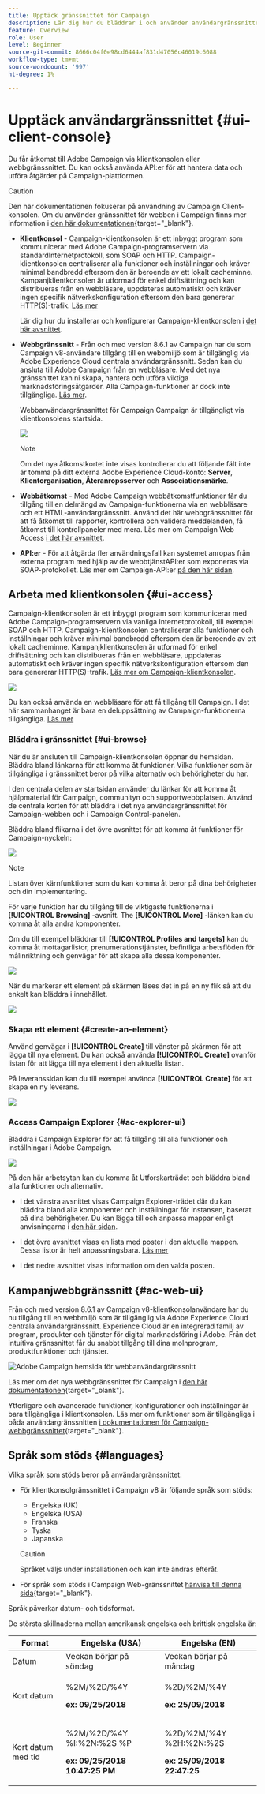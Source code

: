 ```yaml
---
title: Upptäck gränssnittet för Campaign
description: Lär dig hur du bläddrar i och använder användargränssnittet i Campaign
feature: Overview
role: User
level: Beginner
source-git-commit: 8666c04f0e98cd6444af831d47056c46019c6088
workflow-type: tm+mt
source-wordcount: '997'
ht-degree: 1%

---
```


# Upptäck användargränssnittet {#ui-client-console}

Du får åtkomst till Adobe Campaign via klientkonsolen eller webbgränssnittet. Du kan också använda API:er för att hantera data och utföra åtgärder på Campaign-plattformen.

>[!CAUTION]
>
>Den här dokumentationen fokuserar på användning av Campaign Client-konsolen. Om du använder gränssnittet för webben i Campaign finns mer information i [den här dokumentationen](https://experienceleague.adobe.com/docs/campaign-web/v8/campaign-web-home.html){target="_blank"}.

* **Klientkonsol** - Campaign-klientkonsolen är ett inbyggt program som kommunicerar med Adobe Campaign-programservern via standardInternetprotokoll, som SOAP och HTTP. Campaign-klientkonsolen centraliserar alla funktioner och inställningar och kräver minimal bandbredd eftersom den är beroende av ett lokalt cacheminne. Kampanjklientkonsolen är utformad för enkel driftsättning och kan distribueras från en webbläsare, uppdateras automatiskt och kräver ingen specifik nätverkskonfiguration eftersom den bara genererar HTTP(S)-trafik. [Läs mer](#ui-access)

  Lär dig hur du installerar och konfigurerar Campaign-klientkonsolen i [det här avsnittet](../start/connect.md).

<!--    ![](assets/home-page.png) -->

* **Webbgränssnitt** - Från och med version 8.6.1 av Campaign har du som Campaign v8-användare tillgång till en webbmiljö som är tillgänglig via Adobe Experience Cloud centrala användargränssnitt. Sedan kan du ansluta till Adobe Campaign från en webbläsare. Med det nya gränssnittet kan ni skapa, hantera och utföra viktiga marknadsföringsåtgärder. Alla Campaign-funktioner är dock inte tillgängliga. [Läs mer](#ac-web-ui).

  Webbanvändargränssnittet för Campaign Campaign är tillgängligt via klientkonsolens startsida.

  ![](assets/web-ui.png)

  >[!NOTE]
  >
  >Om det nya åtkomstkortet inte visas kontrollerar du att följande fält inte är tomma på ditt externa Adobe Experience Cloud-konto: **Server**, **Klientorganisation**, **Återanropsserver** och **Associationsmärke**.

* **Webbåtkomst** - Med Adobe Campaign webbåtkomstfunktioner får du tillgång till en delmängd av Campaign-funktionerna via en webbläsare och ett HTML-användargränssnitt. Använd det här webbgränssnittet för att få åtkomst till rapporter, kontrollera och validera meddelanden, få åtkomst till kontrollpaneler med mera.  Läs mer om Campaign Web Access [i det här avsnittet](../start/connect.md#web-access).

* **API:er** - För att åtgärda fler användningsfall kan systemet anropas från externa program med hjälp av de webbtjänstAPI:er som exponeras via SOAP-protokollet. Läs mer om Campaign-API:er [på den här sidan](../dev/api.md).


## Arbeta med klientkonsolen {#ui-access}

Campaign-klientkonsolen är ett inbyggt program som kommunicerar med Adobe Campaign-programservern via vanliga Internetprotokoll, till exempel SOAP och HTTP. Campaign-klientkonsolen centraliserar alla funktioner och inställningar och kräver minimal bandbredd eftersom den är beroende av ett lokalt cacheminne. Kampanjklientkonsolen är utformad för enkel driftsättning och kan distribueras från en webbläsare, uppdateras automatiskt och kräver ingen specifik nätverkskonfiguration eftersom den bara genererar HTTP(S)-trafik.  [Läs mer om Campaign-klientkonsolen](../start/connect.md).

![](assets/home-page.png)

Du kan också använda en webbläsare för att få tillgång till Campaign. I det här sammanhanget är bara en deluppsättning av Campaign-funktionerna tillgängliga. [Läs mer](#web-browser)

### Bläddra i gränssnittet {#ui-browse}

När du är ansluten till Campaign-klientkonsolen öppnar du hemsidan. Bläddra bland länkarna för att komma åt funktioner. Vilka funktioner som är tillgängliga i gränssnittet beror på vilka alternativ och behörigheter du har.

I den centrala delen av startsidan använder du länkar för att komma åt hjälpmaterial för Campaign, communityn och supportwebbplatsen. Använd de centrala korten för att bläddra i det nya användargränssnittet för Campaign-webben och i Campaign Control-panelen.

Bläddra bland flikarna i det övre avsnittet för att komma åt funktioner för Campaign-nyckeln:

![](assets/overview-home.png)

>[!NOTE]
>
>Listan över kärnfunktioner som du kan komma åt beror på dina behörigheter och din implementering.

För varje funktion har du tillgång till de viktigaste funktionerna i **[!UICONTROL Browsing]** -avsnitt. The **[!UICONTROL More]** -länken kan du komma åt alla andra komponenter.

Om du till exempel bläddrar till **[!UICONTROL Profiles and targets]** kan du komma åt mottagarlistor, prenumerationstjänster, befintliga arbetsflöden för målinriktning och genvägar för att skapa alla dessa komponenter.

![](assets/overview-list.png)

När du markerar ett element på skärmen läses det in på en ny flik så att du enkelt kan bläddra i innehållet.

![](assets/new-tab.png)

### Skapa ett element {#create-an-element}

Använd genvägar i **[!UICONTROL Create]** till vänster på skärmen för att lägga till nya element. Du kan också använda **[!UICONTROL Create]** ovanför listan för att lägga till nya element i den aktuella listan.

På leveranssidan kan du till exempel använda **[!UICONTROL Create]** för att skapa en ny leverans.

![](assets/new-recipient.png)

<!--
## Use a web browser {#web-browser}

You can also access a subset of Campaign capabilities through the a web browser.

The web access interface is similar to the console interface. From a browser, you can use the same navigation and display features as in the console, but you can perform only a reduced set of actions on campaigns. For example, you can view and cancel campaigns, but you cannot modify campaigns. 

![](../assets/do-not-localize/glass.png) [Learn more about Campaign web access](../start/connect.md#web-access).-->

### Access Campaign Explorer {#ac-explorer-ui}

Bläddra i Campaign Explorer för att få tillgång till alla funktioner och inställningar i Adobe Campaign.

![](assets/explorer.png)

På den här arbetsytan kan du komma åt Utforskarträdet och bläddra bland alla funktioner och alternativ.

* I det vänstra avsnittet visas Campaign Explorer-trädet där du kan bläddra bland alla komponenter och inställningar för instansen, baserat på dina behörigheter. Du kan lägga till och anpassa mappar enligt anvisningarna i [den här sidan](../audiences/folders-and-views.md).

* I det övre avsnittet visas en lista med poster i den aktuella mappen. Dessa listor är helt anpassningsbara. [Läs mer](../config/ui-settings.md)

* I det nedre avsnittet visas information om den valda posten.


## Kampanjwebbgränssnitt {#ac-web-ui}

Från och med version 8.6.1 av Campaign v8-klientkonsolanvändare har du nu tillgång till en webbmiljö som är tillgänglig via Adobe Experience Cloud centrala användargränssnitt. Experience Cloud är en integrerad familj av program, produkter och tjänster för digital marknadsföring i Adobe. Från det intuitiva gränssnittet får du snabbt tillgång till dina molnprogram, produktfunktioner och tjänster.

![Adobe Campaign hemsida för webbanvändargränssnitt](assets/ac-web-home.png)

Läs mer om det nya webbgränssnittet för Campaign i [den här dokumentationen](https://experienceleague.adobe.com/docs/campaign-web/v8/campaign-web-home.html){target="_blank"}.

Ytterligare och avancerade funktioner, konfigurationer och inställningar är bara tillgängliga i klientkonsolen. Läs mer om funktioner som är tillgängliga i båda användargränssnitten [i dokumentationen för Campaign-webbgränssnittet](https://experienceleague.adobe.com/docs/campaign-web/v8/start/capability-matrix.html){target="_blank"}.


## Språk som stöds {#languages}

Vilka språk som stöds beror på användargränssnittet.

* För klientkonsolgränssnittet i Campaign v8 är följande språk som stöds:

   * Engelska (UK)
   * Engelska (USA)
   * Franska
   * Tyska
   * Japanska


  >[!CAUTION]
  >
  >Språket väljs under installationen och kan inte ändras efteråt.

* För språk som stöds i Campaign Web-gränssnittet [hänvisa till denna sida](https://experienceleague.adobe.com/docs/campaign-web/v8/start/connect-to-campaign.html#language-pref){target="_blank"}.


Språk påverkar datum- och tidsformat.

De största skillnaderna mellan amerikansk engelska och brittisk engelska är:

<table> 
 <thead> 
  <tr> 
   <th> Format<br /> </th> 
   <th> Engelska (USA)<br /> </th> 
   <th> Engelska (EN)<br /> </th> 
  </tr> 
 </thead> 
 <tbody> 
  <tr> 
   <td> Datum<br /> </td> 
   <td> Veckan börjar på söndag<br /> </td> 
   <td> Veckan börjar på måndag<br /> </td> 
  </tr> 
  <tr> 
   <td> Kort datum<br /> </td> 
   <td> <p>%2M/%2D/%4Y</p><p><strong>ex: 09/25/2018</strong></p> </td> 
   <td> <p>%2D/%2M/%4Y</p><p><strong>ex: 25/09/2018</strong></p> </td> 
  </tr> 
  <tr> 
   <td> Kort datum med tid<br /> </td> 
   <td> <p>%2M/%2D/%4Y %I:%2N:%2S %P</p><p><strong>ex: 09/25/2018 10:47:25 PM</strong></p> </td> 
   <td> <p>%2D/%2M/%4Y %2H:%2N:%2S</p><p><strong>ex: 25/09/2018 22:47:25</strong></p> </td> 
  </tr> 
 </tbody> 
</table>

